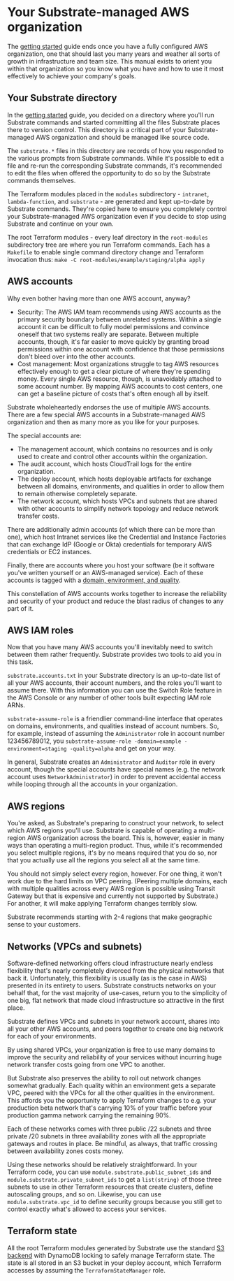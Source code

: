 # Your Substrate-managed AWS organization

The [getting started](/substrate/manual/getting-started/) guide ends once you have a fully configured AWS organization, one that should last you many years and weather all sorts of growth in infrastructure and team size. This manual exists to orient you within that organization so you know what you have and how to use it most effectively to achieve your company's goals.

<!--This is a distillation of the original [Substrate design](https://www.notion.so/srcbin/Substrate-design-616feb1d5f3042ccb0bd9e8ede6589c1) that better aligns with the rest of the manual and omits all the aspirational parts.-->

## Your Substrate directory

In the [getting started](/substrate/manual/getting-started/) guide, you decided on a directory where you'll run Substrate commands and started committing all the files Substrate places there to version control. This directory is a critical part of your Substrate-managed AWS organization and should be managed like source code.

The `substrate.*` files in this directory are records of how you responded to the various prompts from Substrate commands. While it's possible to edit a file and re-run the corresponding Substrate commands, it's recommended to edit the files when offered the opportunity to do so by the Substrate commands themselves.

The Terraform modules placed in the `modules` subdirectory - `intranet`, `lambda-function`, and `substrate` - are generated and kept up-to-date by Substrate commands. They're copied here to ensure you completely control your Substrate-managed AWS organization even if you decide to stop using Substrate and continue on your own.

The root Terraform modules - every leaf directory in the `root-modules` subdirectory tree are where you run Terraform commands. Each has a `Makefile` to enable single command directory change and Terraform invocation thus: `make -C root-modules/example/staging/alpha apply`

## AWS accounts

Why even bother having more than one AWS account, anyway?

- Security: The AWS IAM team recommends using AWS accounts as the primary security boundary between unrelated systems. Within a single account it can be difficult to fully model permissions and convince oneself that two systems really are separate. Between multiple accounts, though, it's far easier to move quickly by granting broad permissions within one account with confidence that those permissions don't bleed over into the other accounts.
- Cost management: Most organizations struggle to tag AWS resources effectively enough to get a clear picture of where they're spending money. Every single AWS resource, though, is unavoidably attached to some account number. By mapping AWS accounts to cost centers, one can get a baseline picture of costs that's often enough all by itself.

Substrate wholeheartedly endorses the use of multiple AWS accounts. There are a few special AWS accounts in a Substrate-managed AWS organization and then as many more as you like for your purposes.

The special accounts are:

- The management account, which contains no resources and is only used to create and control other accounts within the organization.
- The audit account, which hosts CloudTrail logs for the entire organization.
- The deploy account, which hosts deployable artifacts for exchange between all domains, environments, and qualities in order to allow them to remain otherwise completely separate.
- The network account, which hosts VPCs and subnets that are shared with other accounts to simplify network topology and reduce network transfer costs.

There are additionally admin accounts (of which there can be more than one), which host Intranet services like the Credential and Instance Factories that can exchange IdP (Google or Okta) credentials for temporary AWS credentials or EC2 instances.

Finally, there are accounts where you host your software (be it software you've written yourself or an AWS-managed service). Each of these accounts is tagged with a [domain, environment, and quality](/substrate/manual/domains-environments-qualities/).

This constellation of AWS accounts works together to increase the reliability and security of your product and reduce the blast radius of changes to any part of it.

## AWS IAM roles

Now that you have many AWS accounts you'll inevitably need to switch between them rather frequently. Substrate provides two tools to aid you in this task.

`substrate.accounts.txt` in your Substrate directory is an up-to-date list of all your AWS accounts, their account numbers, and the roles you'll want to assume there. With this information you can use the Switch Role feature in the AWS Console or any number of other tools built expecting IAM role ARNs.

`substrate-assume-role` is a friendlier command-line interface that operates on domains, environments, and qualities instead of account numbers. So, for example, instead of assuming the `Administrator` role in account number 123456789012, you `substrate-assume-role -domain=example -environment=staging -quality=alpha` and get on your way.

In general, Substrate creates an `Administrator` and `Auditor` role in every account, though the special accounts have special names (e.g. the network account uses `NetworkAdministrator`) in order to prevent accidental access while looping through all the accounts in your organization.

## AWS regions

You're asked, as Substrate's preparing to construct your network, to select which AWS regions you'll use. Substrate is capable of operating a multi-region AWS organization across the board. This is, however, easier in many ways than operating a multi-region product. Thus, while it's recommended you select multiple regions, it's by no means required that you do so, nor that you actually use all the regions you select all at the same time.

You should not simply select every region, however. For one thing, it won't work due to the hard limits on VPC peering. (Peering multiple domains, each with multiple qualities across every AWS region is possible using Transit Gateway but that is expensive and currently not supported by Substrate.) For another, it will make applying Terraform changes terribly slow.

Substrate recommends starting with 2-4 regions that make geographic sense to your customers.

## Networks (VPCs and subnets)

Software-defined networking offers cloud infrastructure nearly endless flexibility that's nearly completely divorced from the physical networks that back it. Unfortunately, this flexibility is usually (as is the case in AWS) presented in its entirety to users. Substrate constructs networks on your behalf that, for the vast majority of use-cases, return you to the simplicity of one big, flat network that made cloud infrastructure so attractive in the first place.

Substrate defines VPCs and subnets in your network account, shares into all your other AWS accounts, and peers together to create one big network for each of your environments.

By using shared VPCs, your organization is free to use many domains to improve the security and reliability of your services without incurring huge network transfer costs going from one VPC to another.

But Substrate also preserves the ability to roll out network changes somewhat gradually. Each quality within an environment gets a separate VPC, peered with the VPCs for all the other qualities in the environment. This affords you the opportunity to apply Terraform changes to e.g. your production beta network that's carrying 10% of your traffic before your production gamma network carrying the remaining 90%.

Each of these networks comes with three public /22 subnets and three private /20 subnets in three availability zones with all the appropriate gateways and routes in place. Be mindful, as always, that traffic crossing between availability zones costs money.

Using these networks should be relatively straightforward. In your Terraform code, you can use `module.substrate.public_subnet_ids` and `module.substrate.private_subnet_ids` to get a `list(string)` of those three subnets to use in other Terraform resources that create clusters, define autoscaling groups, and so on. Likewise, you can use `module.substrate.vpc_id` to define security groups because you still get to control exactly what's allowed to access your services.

## Terraform state

All the root Terraform modules generated by Substrate use the standard [S3 backend](https://www.terraform.io/docs/backends/types/s3.html) with DynamoDB locking to safely manage Terraform state. The state is all stored in an S3 bucket in your deploy account, which Terraform accesses by assuming the `TerraformStateManager` role.
